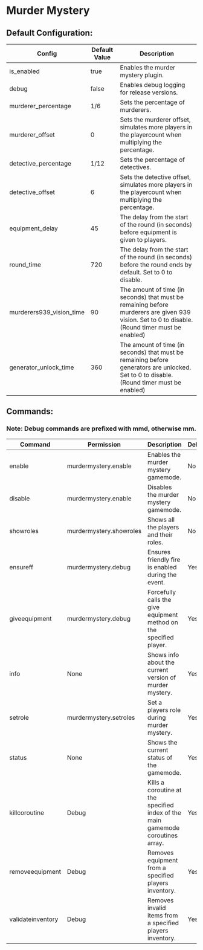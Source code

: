﻿# Murder Mystery
## Default Configuration:

| Config | Default Value | Description |
|---|---|---|
| is_enabled | true | Enables the murder mystery plugin. |
| debug | false | Enables debug logging for release versions. |
| murderer_percentage | 1/6 | Sets the percentage of murderers. |
| murderer_offset | 0 | Sets the murderer offset, simulates more players in the playercount when multiplying the percentage. |
| detective_percentage | 1/12 | Sets the percentage of detectives. |
| detective_offset | 6 | Sets the detective offset, simulates more players in the playercount when multiplying the percentage. |
| equipment_delay | 45 | The delay from the start of the round (in seconds) before equipment is given to players. |
| round_time | 720 | The delay from the start of the round (in seconds) before the round ends by default. Set to 0 to disable. |
| murderers939_vision_time | 90 | The amount of time (in seconds) that must be remaining before murderers are given 939 vision. Set to 0 to disable. (Round timer must be enabled) |
| generator_unlock_time | 360 | The amount of time (in seconds) that must be remaining before generators are unlocked. Set to 0 to disable. (Round timer must be enabled) |

## Commands:
### **Note: Debug commands are prefixed with mmd, otherwise mm.**

| Command | Permission | Description | Debug? |
|---|---|---|---|
| enable | murdermystery.enable | Enables the murder mystery gamemode. | No |
| disable | murdermystery.enable | Disables the murder mystery gamemode. | No |
| showroles | murdermystery.showroles | Shows all the players and their roles. | No |
| ensureff | murdermystery.debug | Ensures friendly fire is enabled during the event. | Yes |
| giveequipment | murdermystery.debug | Forcefully calls the give equipment method on the specified player. | Yes |
| info | None | Shows info about the current version of murder mystery. | Yes |
| setrole | murdermystery.setroles | Set a players role during murder mystery. | Yes |
| status | None | Shows the current status of the gamemode. | Yes |
| killcoroutine | Debug | Kills a coroutine at the specified index of the main gamemode coroutines array. | Yes |
| removeequipment | Debug | Removes equipment from a specified players inventory. | Yes |
| validateinventory | Debug | Removes invalid items from a specified players inventory. | Yes |